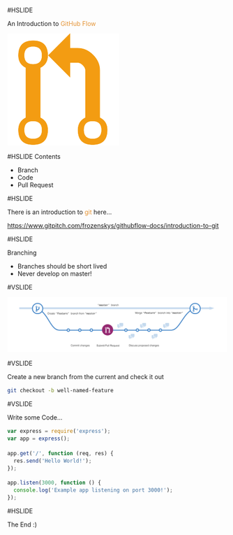 #HSLIDE

An Introduction to <span style="color:#e49436">GitHub Flow</span>

![Logo](assets/git-pull-request.png)


#HSLIDE
Contents

- Branch 
- Code
- Pull Request

#HSLIDE

There is an introduction to <span style="color:#e49436">git</span> here...

https://www.gitpitch.com/frozenskys/githubflow-docs/introduction-to-git


#HSLIDE

Branching

- Branches should be short lived
- Never develop on master! 

#VSLIDE

![Logo](assets/branching.png)

#VSLIDE

Create a new branch from the current and check it out 

```bash
git checkout -b well-named-feature
```

#VSLIDE

Write some Code...

```javascript
var express = require('express');
var app = express();

app.get('/', function (req, res) {
  res.send('Hello World!');
});

app.listen(3000, function () {
  console.log('Example app listening on port 3000!');
});
```

#HSLIDE

The End :)